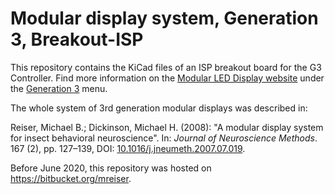 # Modular display system, Generation 3, Breakout-ISP

This repository contains the KiCad files of an ISP breakout board for the G3 Controller. Find more information on the [Modular LED Display website](https://reiserlab.github.io/Modular-LED-Display/) under the [Generation 3](https://reiserlab.github.io/Modular-LED-Display/Generation%203) menu.

The whole system of 3rd generation modular displays was described in:

Reiser, Michael B.; Dickinson, Michael H. (2008): "A modular display system for insect behavioral neuroscience". In: *Journal of Neuroscience Methods*. 167 (2), pp.&nbsp;127–139, DOI: [10.1016/j.jneumeth.2007.07.019](https://doi.org/10.1016/j.jneumeth.2007.07.019).

Before June 2020, this repository was hosted on <https://bitbucket.org/mreiser>.
